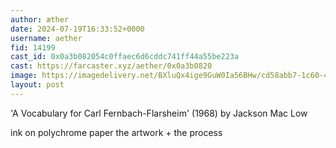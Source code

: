 ```yaml
---
author: æther
date: 2024-07-19T16:33:52+0000
username: aether
fid: 14199
cast_id: 0x0a3b082054c0ffaec6d6cddc741ff44a55be223a
cast: https://farcaster.xyz/aether/0x0a3b0820
image: https://imagedelivery.net/BXluQx4ige9GuW0Ia56BHw/cd58abb7-1c60-401d-1154-c98271472f00/original
layout: post
---
```


'A Vocabulary for Carl Fernbach-Flarsheim' (1968)
by Jackson Mac Low

ink on polychrome paper
the artwork + the process

<img src='https://imagedelivery.net/BXluQx4ige9GuW0Ia56BHw/cd58abb7-1c60-401d-1154-c98271472f00/original' alt='' referrerpolicy='no-referrer'/>
<img src='https://imagedelivery.net/BXluQx4ige9GuW0Ia56BHw/59307dc2-c3f4-494b-3f7b-349eea238700/original' alt='' referrerpolicy='no-referrer'/>
